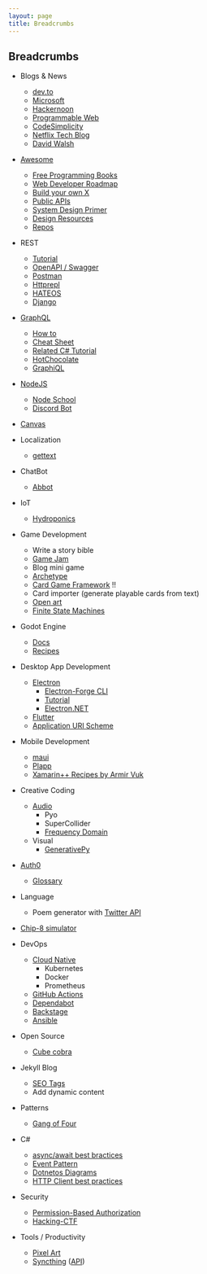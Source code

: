 ```yaml
---
layout: page
title: Breadcrumbs
---
```


## Breadcrumbs

- Blogs & News
  - [dev.to](https://dev.to/)
  - [Microsoft](https://devblogs.microsoft.com/)
  - [Hackernoon](https://hackernoon.com/)
  - [Programmable Web](https://www.programmableweb.com/)
  - [CodeSimplicity](https://www.codesimplicity.com/)
  - [Netflix Tech Blog](https://netflixtechblog.com/)
  - [David Walsh](https://davidwalsh.name/)

- [Awesome](https://github.com/sindresorhus/awesome)
  - [Free Programming Books](https://github.com/EbookFoundation/free-programming-books)
  - [Web Developer Roadmap](https://github.com/kamranahmedse/developer-roadmap)
  - [Build your own X](https://github.com/danistefanovic/build-your-own-x)
  - [Public APIs](https://github.com/public-apis/public-apis)
  - [System Design Primer](https://github.com/donnemartin/system-design-primer)
  - [Design Resources](https://github.com/bradtraversy/design-resources-for-developers)
  - [Repos](https://github.com/pawelborkar/awesome-repos)

- REST
  - [Tutorial](https://www.restapitutorial.com/)
  - [OpenAPI / Swagger](https://swagger.io/specification/)
  - [Postman](https://www.postman.com/)
  - [Httprepl](https://github.com/dotnet/HttpRepl)
  - [HATEOS](https://docs.microsoft.com/en-us/azure/architecture/best-practices/api-design#introduction-to-rest)
  - [Django](https://www.django-rest-framework.org/)

- [GraphQL](https://graphql.org/)
  - [How to](https://www.howtographql.com/)
  - [Cheat Sheet](https://raw.githubusercontent.com/sogko/graphql-shorthand-notation-cheat-sheet/master/graphql-shorthand-notation-cheat-sheet.png)
  - [Related C# Tutorial](https://docs.microsoft.com/en-us/dotnet/csharp/tutorials/generate-consume-asynchronous-stream)
  - [HotChocolate](https://github.com/ChilliCream/hotchocolate)
  - [GraphiQL](https://github.com/graphql/graphiql)

- [NodeJS](https://nodejs.org/en/)
  - [Node School](https://nodeschool.io/)
  - [Discord Bot](https://discord.js.org/#/)

- [Canvas](https://developer.mozilla.org/en-US/docs/Web/API/Canvas_API/Tutorial)

- Localization
  - [gettext](https://en.wikipedia.org/wiki/Gettext)

- ChatBot
  - [Abbot](https://ab.bot/)

- IoT
  - [Hydroponics](https://create.arduino.cc/projecthub/bltrobotics/vertical-hydroponic-farm-44fef9?ref=tag&ref_id=hydroponics&offset=0)

- Game Development
  - Write a story bible
  - [Game Jam](http://orteil.dashnet.org/gamegen)
  - Blog mini game
  - [Archetype](https://github.com/bjornarprytz/Archetype)
  - [Card Game Framework](https://github.com/db0/godot-card-gaming) !!
  - Card importer (generate playable cards from text)
  - [Open art](https://opengameart.org/)
  - [Finite State Machines](https://www.gdquest.com/tutorial/godot/design-patterns/finite-state-machine/)

- Godot Engine
  - [Docs](https://docs.godotengine.org/en/stable/)
  - [Recipes](https://kidscancode.org/)

- Desktop App Development
  - [Electron](https://www.electronjs.org/)
    - [Electron-Forge CLI](https://www.electronforge.io/)
    - [Tutorial](https://github.com/maxogden/elementary-electron)
    - [Electron.NET](https://github.com/ElectronNET/Electron.NET)
  - [Flutter](https://flutter.dev/)
  - [Application URI Scheme](https://docs.microsoft.com/en-us/previous-versions/windows/internet-explorer/ie-developer/platform-apis/aa767914(v=vs.85)?redirectedfrom=MSDN)

- Mobile Development
  - [maui](https://github.com/dotnet/maui)
  - [Plapp](https://github.com/bjornarprytz/Plapp)
  - [Xamarin++ Recipes by Armir Vuk](https://github.com/almirvuk?tab=repositories)

- Creative Coding
  - [Audio](https://www.youtube.com/watch?v=ROlkhVs15AM)
    - Pyo
    - SuperCollider
    - [Frequency Domain](https://www.google.com/search?client=firefox-b-d&q=frequency+domain)
  - Visual
    - [GenerativePy](http://www.generativepy.com/)  

- [Auth0](https://auth0.com/docs/get-started)
  - [Glossary](https://auth0.com/docs/glossary)

- Language
  - Poem generator with [Twitter API](https://developer.twitter.com/en/docs)

- [Chip-8 simulator](https://www.freecodecamp.org/news/creating-your-very-own-chip-8-emulator/)

- DevOps
  - [Cloud Native](https://www.cncf.io/phippy/)
    - Kubernetes
    - Docker
    - Prometheus
  - [GitHub Actions](https://github.com/features/actions)
  - [Dependabot](https://dependabot.com/)
  - [Backstage](https://backstage.io/)
  - [Ansible](https://www.jeffgeerling.com/blog/2020/ansible-101-jeff-geerling-youtube-streaming-series)

- Open Source
  - [Cube cobra](https://cubecobra.com/)

- Jekyll Blog
  - [SEO Tags](https://blog.webjeda.com/optimize-jekyll-seo/)
  - Add dynamic content

- Patterns
  - [Gang of Four](https://github.com/wesdoyle/design-patterns-explained-with-food)

- C\#
  - [async/await best bractices](https://channel9.msdn.com/Shows/On-NET/Brandon-Minnick-asyncawait-best-practices)
  - [Event Pattern](https://docs.microsoft.com/en-us/dotnet/csharp/modern-events)
  - [Dotnetos Diagrams](https://goodies.dotnetos.org/)
  - [HTTP Client best practices](https://www.youtube.com/watch?v=XIw97Wab3no&list=PLA8ZIAm2I03jSfo18F7Y65XusYzDusYu5&index=30)

- Security
  - [Permission-Based Authorization](https://codewithmukesh.com/blog/permission-based-authorization-in-aspnet-core/)
  - [Hacking-CTF](https://picoctf.org/)

- Tools / Productivity
  - [Pixel Art](https://github.com/mitchcurtis/slate)
  - [Syncthing](https://syncthing.net/) ([API](https://docs.syncthing.net/dev/rest.html))
